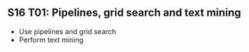 ## S16 T01: Pipelines, grid search and  text mining

* Use pipelines and grid search
* Perform text mining
